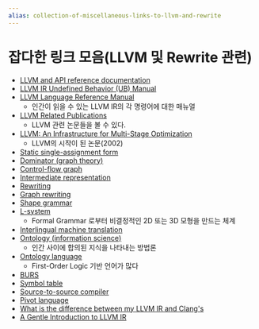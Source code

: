 ```yaml
---
alias: collection-of-miscellaneous-links-to-llvm-and-rewrite
---
```


# 잡다한 링크 모음(LLVM 및 Rewrite 관련)

- [LLVM and API reference documentation](https://llvm.org/docs/Reference.html)
- [LLVM IR Undefined Behavior (UB) Manual](https://llvm.org/docs/UndefinedBehavior.html)
- [LLVM Language Reference Manual](https://llvm.org/docs/LangRef.html#load-instruction)
  - 인간이 읽을 수 있는 LLVM IR의 각 명령어에 대한 매뉴얼
- [LLVM Related Publications](https://llvm.org/pubs/)
  - LLVM 관련 논문들을 볼 수 있다.
- [LLVM: An Infrastructure for Multi-Stage Optimization](https://llvm.org/pubs/2002-12-LattnerMSThesis.html)
  - LLVM의 시작이 된 논문(2002)
- [Static single-assignment form](https://en.wikipedia.org/wiki/Static_single-assignment_form)
- [Dominator (graph theory)](https://en.wikipedia.org/wiki/Dominator_(graph_theory))
- [Control-flow graph](https://en.wikipedia.org/wiki/Control-flow_graph)
- [Intermediate representation](https://en.wikipedia.org/wiki/Intermediate_representation)
- [Rewriting](https://en.wikipedia.org/wiki/Rewriting#Term_rewriting_systems)
- [Graph rewriting](https://en.wikipedia.org/wiki/Graph_rewriting)
- [Shape grammar](https://en.wikipedia.org/wiki/Shape_grammar)
- [L-system](https://en.wikipedia.org/wiki/L-system)
  - Formal Grammar 로부터 비결정적인 2D 또는 3D 모형을 만드는 체계
- [Interlingual machine translation](https://en.wikipedia.org/wiki/Interlingual_machine_translation)
- [Ontology (information science)](https://en.wikipedia.org/wiki/Ontology_(information_science))
  - 인간 사이에 합의된 지식을 나타내는 방법론
- [Ontology language](https://en.wikipedia.org/wiki/Ontology_language)
  - First-Order Logic 기반 언어가 많다
- [BURS](https://en.wikipedia.org/wiki/BURS)
- [Symbol table](https://en.wikipedia.org/wiki/Symbol_table)
- [Source-to-source compiler](https://en.wikipedia.org/wiki/Source-to-source_compiler)
- [Pivot language](https://en.wikipedia.org/wiki/Pivot_language)
- [What is the difference between my LLVM IR and Clang's](https://stackoverflow.com/questions/76557945/what-is-the-difference-between-my-llvm-ir-and-clangs)
- [A Gentle Introduction to LLVM IR](https://mcyoung.xyz/2023/08/01/llvm-ir/)